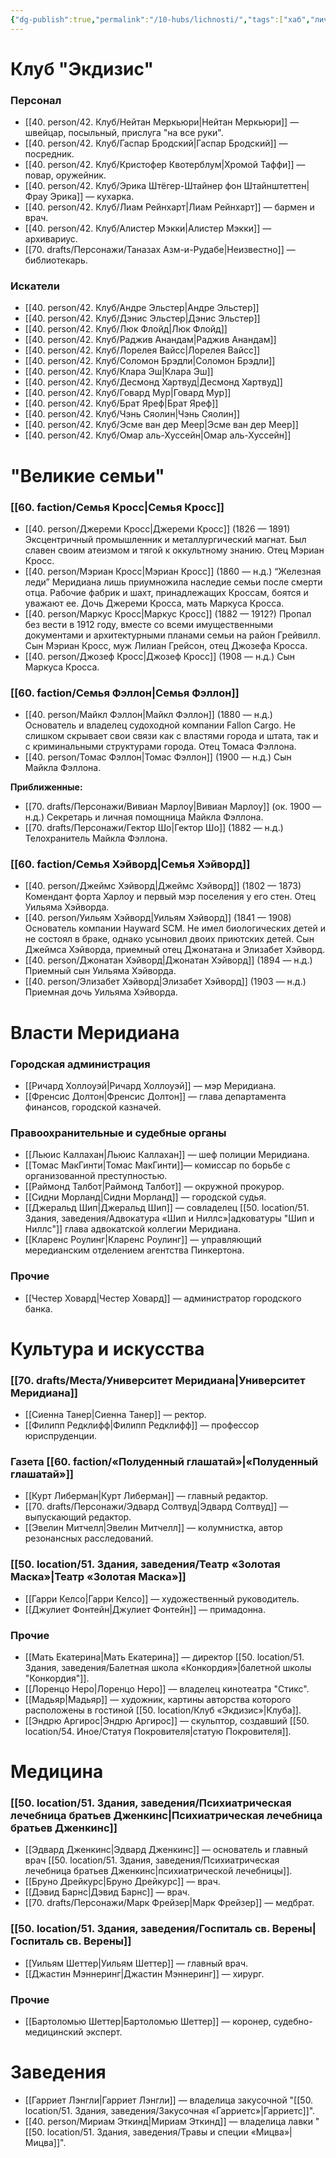 ```yaml
---
{"dg-publish":true,"permalink":"/10-hubs/lichnosti/","tags":["хаб","личность"]}
---
```


# Клуб "Экдизис"
### Персонал
- [[40. person/42. Клуб/Нейтан Меркьюри\|Нейтан Меркьюри]] — швейцар, посыльный, прислуга "на все руки".
- [[40. person/42. Клуб/Гаспар Бродский\|Гаспар Бродский]] — посредник.
- [[40. person/42. Клуб/Кристофер Квотерблум\|Хромой Таффи]] — повар, оружейник. 
- [[40. person/42. Клуб/Эрика Штёгер-Штайнер фон Штайнштеттен\|Фрау Эрика]] — кухарка. 
- [[40. person/42. Клуб/Лиам Рейнхарт\|Лиам Рейнхарт]] — бармен и врач.
- [[40. person/42. Клуб/Алистер Мэкки\|Алистер Мэкки]] — архивариус. 
- [[70. drafts/Персонажи/Таназах Азм-и-Рудабе\|Неизвестно]] — библиотекарь.
### Искатели
- [[40. person/42. Клуб/Андре Эльстер\|Андре Эльстер]]
- [[40. person/42. Клуб/Дэнис Эльстер\|Дэнис Эльстер]]
- [[40. person/42. Клуб/Люк Флойд\|Люк Флойд]] 
- [[40. person/42. Клуб/Раджив Анандам\|Раджив Анандам]]
- [[40. person/42. Клуб/Лорелея Вайсс\|Лорелея Вайсс]]
- [[40. person/42. Клуб/Соломон Брэдли\|Соломон Брэдли]]
- [[40. person/42. Клуб/Клара Эш\|Клара Эш]]
- [[40. person/42. Клуб/Десмонд Хартвуд\|Десмонд Хартвуд]]
- [[40. person/42. Клуб/Говард Мур\|Говард Мур]]
- [[40. person/42. Клуб/Брат Яреф\|Брат Яреф]]
- [[40. person/42. Клуб/Чэнь Сяолин\|Чэнь Сяолин]]
- [[40. person/42. Клуб/Эсме ван дер Меер\|Эсме ван дер Меер]]
- [[40. person/42. Клуб/Омар аль-Хуссейн\|Омар аль-Хуссейн]]
# "Великие семьи"
### [[60. faction/Семья Кросс\|Семья Кросс]]
- [[40. person/Джереми Кросс\|Джереми Кросс]] (1826 — 1891) Эксцентричный промышленник и металлургический магнат. Был славен своим атеизмом и тягой к оккультному знанию. Отец Мэриан Кросс.
- [[40. person/Мэриан Кросс\|Мэриан Кросс]] (1860 — н.д.) “Железная леди” Меридиана лишь приумножила наследие семьи после смерти отца. Рабочие фабрик и шахт, принадлежащих Кроссам, боятся и уважают ее. Дочь Джереми Кросса, мать Маркуса Кросса.
- [[40. person/Маркус Кросс\|Маркус Кросс]] (1882 — 1912?) Пропал без вести в 1912 году, вместе со всеми имущественными документами и архитектурными планами семьи на район Грейвилл. Сын Мэриан Кросс, муж Лилиан Грейсон, отец Джозефа Кросса. 
- [[40. person/Джозеф Кросс\|Джозеф Кросс]] (1908 — н.д.) Сын Маркуса Кросса.
### [[60. faction/Семья Фэллон\|Семья Фэллон]]
- [[40. person/Майкл Фэллон\|Майкл Фэллон]] (1880 — н.д.) Основатель и владелец судоходной компании Fallon Cargo. Не слишком скрывает свои связи как с властями города и штата, так и с криминальными структурами города. Отец Томаса Фэллона.
- [[40. person/Томас Фэллон\|Томас Фэллон]] (1900 — н.д.) Сын Майкла Фэллона.

**Приближенные:**
- [[70. drafts/Персонажи/Вивиан Марлоу\|Вивиан Марлоу]] (ок. 1900 — н.д.) Секретарь и личная помощница Майкла Фэллона.
- [[70. drafts/Персонажи/Гектор Шо\|Гектор Шо]] (1882 — н.д.) Телохранитель Майкла Фэллона.
### [[60. faction/Семья Хэйворд\|Семья Хэйворд]]
- [[40. person/Джеймс Хэйворд\|Джеймс Хэйворд]] (1802 — 1873) Комендант форта Харлоу и первый мэр поселения у его стен. Отец Уильяма Хэйворда. 
- [[40. person/Уильям Хэйворд\|Уильям Хэйворд]] (1841 — 1908) Основатель компании Hayward SCM. Не имел биологических детей и не состоял в браке, однако усыновил двоих приютских детей. Сын Джеймса Хэйворда, приемный отец Джонатана и Элизабет Хэйворд.
- [[40. person/Джонатан Хэйворд\|Джонатан Хэйворд]] (1894 — н.д.) Приемный сын Уильяма Хэйворда.
- [[40. person/Элизабет Хэйворд\|Элизабет Хэйворд]] (1903 — н.д.) Приемная дочь Уильяма Хэйворда.
# Власти Меридиана
### Городская администрация
- [[Ричард Холлоуэй\|Ричард Холлоуэй]] — мэр Меридиана. 
- [[Френсис Долтон\|Френсис Долтон]] — глава департамента финансов, городской казначей. 
### Правоохранительные и судебные органы
- [[Льюис Каллахан\|Льюис Каллахан]] — шеф полиции Меридиана.
- [[Томас МакГинти\|Томас МакГинти]]— комиссар по борьбе с организованной преступностью.
- [[Раймонд Талбот\|Раймонд Талбот]] — окружной прокурор.
- [[Сидни Морланд\|Сидни Морланд]] — городской судья.
- [[Джеральд Шип\|Джеральд Шип]] — совладелец [[50. location/51. Здания, заведения/Адвокатура «Шип и Ниллс»\|адковатуры "Шип и Ниллс"]] глава адвокатской коллегии Меридиана.
- [[Кларенс Роулинг\|Кларенс Роулинг]] — управляющий мередианским отделением агентства Пинкертона.
### Прочие
- [[Честер Ховард\|Честер Ховард]] — администратор городского банка.
# Культура и искусства
### [[70. drafts/Места/Университет Меридиана\|Университет Меридиана]]
- [[Сиенна Танер\|Сиенна Танер]] — ректор.
- [[Филипп Редклифф\|Филипп Редклифф]] — профессор юриспруденции.
### Газета [[60. faction/«Полуденный глашатай»\|«Полуденный глашатай»]] 
- [[Курт Либерман\|Курт Либерман]] — главный редактор. 
- [[70. drafts/Персонажи/Эдвард Солтвуд\|Эдвард Солтвуд]] — выпускающий редактор.
- [[Эвелин Митчелл\|Эвелин Митчелл]] — колумнистка, автор резонансных расследований.
### [[50. location/51. Здания, заведения/Театр «Золотая Маска»\|Театр «Золотая Маска»]]
- [[Гарри Келсо\|Гарри Келсо]] — художественный руководитель.
- [[Джулиет Фонтейн\|Джулиет Фонтейн]] — примадонна. 
### Прочие
- [[Мать Екатерина\|Мать Екатерина]] — директор [[50. location/51. Здания, заведения/Балетная школа «Конкордия»\|балетной школы "Конкордия"]].
- [[Лоренцо Неро\|Лоренцо Неро]] — владелец кинотеатра "Стикс".
- [[Мадьяр\|Мадьяр]] — художник, картины авторства которого расположены в гостиной [[50. location/Клуб «Экдизис»\|Клуба]]. 
- [[Эндрю Аргирос\|Эндрю Аргирос]] — скульптор, создавший [[50. location/54. Иное/Статуя Покровителя\|статую Покровителя]].
# Медицина
### [[50. location/51. Здания, заведения/Психиатрическая лечебница братьев Дженкинс\|Психиатрическая лечебница братьев Дженкинс]]
- [[Эдвард Дженкинс\|Эдвард Дженкинс]] — основатель и главный врач [[50. location/51. Здания, заведения/Психиатрическая лечебница братьев Дженкинс\|психиатрической лечебницы]]. 
- [[Бруно Дрейкурс\|Бруно Дрейкурс]] — врач. 
- [[Дэвид Барнс\|Дэвид Барнс]] — врач. 
- [[70. drafts/Персонажи/Марк Фрейзер\|Марк Фрейзер]] — медбрат.
### [[50. location/51. Здания, заведения/Госпиталь св. Верены\|Госпиталь св. Верены]]
- [[Уильям Шеттер\|Уильям Шеттер]] — главный врач. 
- [[Джастин Мэннеринг\|Джастин Мэннеринг]] — хирург.
### Прочие
- [[Бартоломью Шеттер\|Бартоломью Шеттер]] — коронер, судебно-медицинский эксперт. 
# Заведения
- [[Гарриет Лэнгли\|Гарриет Лэнгли]] — владелица закусочной "[[50. location/51. Здания, заведения/Закусочная «Гарриетс»\|Гарриетс]]".
- [[40. person/Мириам Эткинд\|Мириам Эткинд]] — владелица лавки "[[50. location/51. Здания, заведения/Травы и специи «Мицва»\|Мицва]]".